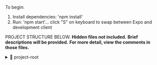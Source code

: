 To begin:

1. Install dependencies: 'npm install'
2. Run: 'npm start'… click "S" on keyboard to swap between Expo and development client

PROJECT STRUCTURE BELOW.
**Hidden files not included.**
**Brief descriptions will be provided.**
**For more detail, view the comments in those files.**

<details>
<summary>📂 project-root</summary>

<details>
<summary>📂 app</summary>

<details>
<summary>📂 tabs</summary>

<details>
<summary>📂 account</summary>

- 📄 _layout.tsx — initializes account stack  
- 📄 index.tsx — sign in/up controller (unused in invite-only)  
- 📄 profile.tsx — profile page components  

</details>

- 📄 _layout.tsx — nav bar controller  
- 📄 index.tsx — feed & article fetching  
- 📄 savedArticles.tsx — user's saved articles  

</details>

- 📄 _layout.tsx — global app layout  
- 📄 +not-found.tsx — fallback for unknown routes  
- 📄 eula — EULA page wrapper  
- 📄 privacy-policy — privacy policy page wrapper  
- 📄 settings — edit profile (name, password)  

</details>

<details>
<summary>📂 assets</summary>

- 🖼️ fonts — app fonts  
- 🖼️ images — icons, logos  

<details>
<summary>📂 Legal</summary>

- 📜 EULA.tsx — rendered in eula page  
- 📜 Policy.tsx — rendered in privacy policy page  

</details>
</details>

<details>
<summary>📂 components</summary>

- 🧪 tests — minor snapshots and text tests  

<details>
<summary>📂 ui</summary>

- 🧩 IconSymbol.ios.tsx — iOS-specific icons  
- 🧩 IconSymbol.tsx — Android/web icons  
- 🧩 TabBarBackground.ios.tsx — bottom nav bar (iOS)  
- 🧩 TabBarBackground.tsx — bottom nav bar (Android/web)  

</details>

- 🧩 ArticleCard.tsx — displays articles in cards  
- 🧩 Collapsible.tsx — unused animation component  
- 🧩 DeleteAccountButton.tsx — account deletion logic  
- 🧩 DisplayImage.tsx — renders user profile pic  
- 🧩 ExternalLink.tsx — handles in-app navigation  
- 🧩 HapticTab.tsx — custom tab animation  
- 🧩 NameChange.tsx — updates name  
- 🧩 ParallaxScrollView.tsx — scroll & layout controller  
- 🧩 ResetPassword.tsx — password reset with current password  
- 🧩 Search.tsx — feed searching  
- 🧩 SideDrawer.tsx — feed selection drawer  
- 🧩 SignIn.tsx — sign in & recovery  
- 🧩 SignUp.tsx — account creation (not used)  
- 🧩 ThemeWrapper.tsx — theme context wrapper  
- 🧩 ToggleMode.tsx — light/dark mode toggle  
- 🧩 UploadImage.tsx — image picker for profile  

</details>

<details>
<summary>📂 constants</summary>

- 📄 Routes.ts — routing system  

</details>

<details>
<summary>📂 context</summary>

- 📄 AuthContext.tsx — tracks auth via Firebase  
- 📄 ImageContext.tsx — pulls profile photo from Firebase  
- 📄 ThemeContext.tsx — handles theme settings  

</details>

<details>
<summary>🔑 keys</summary>

- 🔐 Contains keys for Android, iOS, Firebase  

</details>

<details>
<summary>📂 scripts</summary>

- ⚙️ reset-project.js — resets to blank state (⚠️ destructive)  

</details>

<details>
<summary>🎨 styles</summary>

- 🎨 theme.ts — shared styling rules  
- 🎨 *(each page/component has its own style file)*  

</details>

<details>
<summary>🧰 utils</summary>

- 📄 decodeHTML.ts — converts HTML entities to readable text  

</details>

📄 .gitignore — ignored files list  
⚙️ app.config.js — main app settings  
⚙️ app.json — simplified app metadata  
⚙️ eas.json — build info  
⚙️ eslint.config.mjs — lint rules  
⚙️ firebase.js — Firebase init  
⚙️ metro.config.js — Expo config  
📄 package-lock.json — dependency versions  
📄 package.json — dependencies list  
📄 README.md — this file  
⚙️ tsconfig.json — TypeScript config  

</details>






